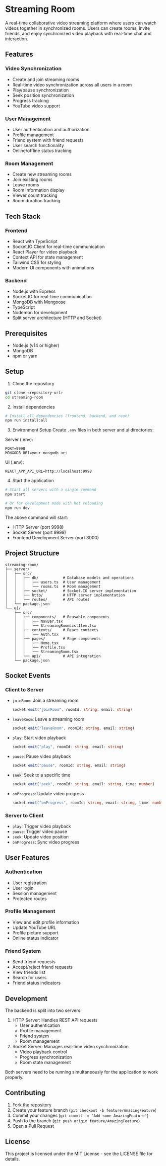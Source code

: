 # Streaming Room

A real-time collaborative video streaming platform where users can watch videos together in synchronized rooms. Users can create rooms, invite friends, and enjoy synchronized video playback with real-time chat and interaction.

## Features

### Video Synchronization

-   Create and join streaming rooms
-   Real-time video synchronization across all users in a room
-   Play/pause synchronization
-   Seek position synchronization
-   Progress tracking
-   YouTube video support

### User Management

-   User authentication and authorization
-   Profile management
-   Friend system with friend requests
-   User search functionality
-   Online/offline status tracking

### Room Management

-   Create new streaming rooms
-   Join existing rooms
-   Leave rooms
-   Room information display
-   Viewer count tracking
-   Room duration tracking

## Tech Stack

### Frontend

-   React with TypeScript
-   Socket.IO Client for real-time communication
-   React Player for video playback
-   Context API for state management
-   Tailwind CSS for styling
-   Modern UI components with animations

### Backend

-   Node.js with Express
-   Socket.IO for real-time communication
-   MongoDB with Mongoose
-   TypeScript
-   Nodemon for development
-   Split server architecture (HTTP and Socket)

## Prerequisites

-   Node.js (v14 or higher)
-   MongoDB
-   npm or yarn

## Setup

1. Clone the repository

```bash
git clone <repository-url>
cd streaming-room
```

2. Install dependencies

```bash
# Install all dependencies (frontend, backend, and root)
npm run install:all
```

3. Environment Setup
   Create `.env` files in both server and ui directories:

Server (.env):

```
PORT=9998
MONGODB_URI=your_mongodb_uri
```

UI (.env):

```
REACT_APP_API_URL=http://localhost:9998
```

4. Start the application

```bash
# Start all servers with a single command
npm start

# Or for development mode with hot reloading
npm run dev
```

The above command will start:

-   HTTP Server (port 9998)
-   Socket Server (port 9998)
-   Frontend Development Server (port 3000)

## Project Structure

```
streaming-room/
├── server/
│   ├── src/
│   │   ├── db/           # Database models and operations
│   │   │   ├── users.ts  # User management
│   │   │   └── rooms.ts  # Room management
│   │   ├── socket/       # Socket.IO server implementation
│   │   ├── http/         # HTTP server implementation
│   │   └── routes/       # API routes
│   └── package.json
└── ui/
    ├── src/
    │   ├── components/   # Reusable components
    │   │   ├── NavBar.tsx
    │   │   └── StreamingRoomListItem.tsx
    │   ├── contexts/     # React contexts
    │   │   └── Auth.tsx
    │   ├── pages/        # Page components
    │   │   ├── Home.tsx
    │   │   ├── Profile.tsx
    │   │   └── StreamingRoom.tsx
    │   └── api/          # API integration
    └── package.json
```

## Socket Events

### Client to Server

-   `joinRoom`: Join a streaming room
    ```typescript
    socket.emit("joinRoom", roomId: string, email: string)
    ```
-   `leaveRoom`: Leave a streaming room
    ```typescript
    socket.emit("leaveRoom", roomId: string, email: string)
    ```
-   `play`: Start video playback
    ```typescript
    socket.emit("play", roomId: string, email: string)
    ```
-   `pause`: Pause video playback
    ```typescript
    socket.emit("pause", roomId: string, email: string)
    ```
-   `seek`: Seek to a specific time
    ```typescript
    socket.emit("seek", roomId: string, email: string, time: number)
    ```
-   `onProgress`: Update video progress
    ```typescript
    socket.emit("onProgress", roomId: string, email: string, time: number)
    ```

### Server to Client

-   `play`: Trigger video playback
-   `pause`: Trigger video pause
-   `seek`: Update video position
-   `onProgress`: Sync video progress

## User Features

### Authentication

-   User registration
-   User login
-   Session management
-   Protected routes

### Profile Management

-   View and edit profile information
-   Update YouTube URL
-   Profile picture support
-   Online status indicator

### Friend System

-   Send friend requests
-   Accept/reject friend requests
-   View friends list
-   Search for users
-   Friend status indicators

## Development

The backend is split into two servers:

1. HTTP Server: Handles REST API requests
    - User authentication
    - Profile management
    - Friend system
    - Room management
2. Socket Server: Manages real-time video synchronization
    - Video playback control
    - Progress synchronization
    - Room state management

Both servers need to be running simultaneously for the application to work properly.

## Contributing

1. Fork the repository
2. Create your feature branch (`git checkout -b feature/AmazingFeature`)
3. Commit your changes (`git commit -m 'Add some AmazingFeature'`)
4. Push to the branch (`git push origin feature/AmazingFeature`)
5. Open a Pull Request

## License

This project is licensed under the MIT License - see the LICENSE file for details.
